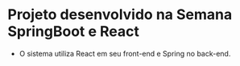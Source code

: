# Projeto desenvolvido na Semana SpringBoot e React

- O sistema utiliza React em seu front-end e Spring no back-end.
